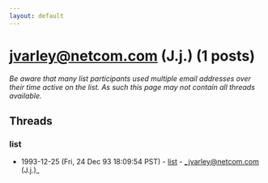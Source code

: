 ```yaml
---
layout: default
---
```


# jvarley@netcom.com (J.j.) (1 posts)

_Be aware that many list participants used multiple email addresses over their time active on the list. As such this page may not contain all threads available._

## Threads

### list
+ 1993-12-25 (Fri, 24 Dec 93 18:09:54 PST) - [list](/archive/1993/12/314f208a01cede5f33fbe6bba73d7f7f3d12838d1090ffc05f9fcd42b82a79c4) - _jvarley@netcom.com (J.j.)_

